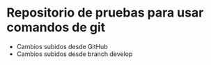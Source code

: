 # Repositorio de pruebas para usar comandos de git

- Cambios subidos desde GitHub
- Cambios subidos desde branch develop
